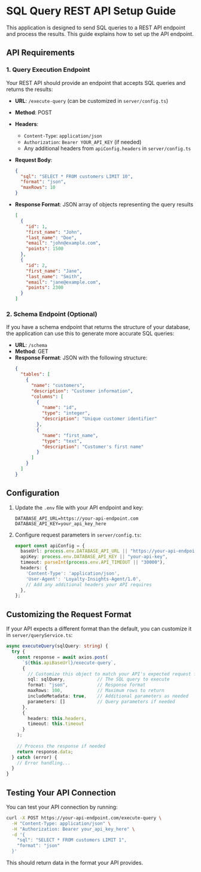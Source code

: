 # SQL Query REST API Setup Guide

This application is designed to send SQL queries to a REST API endpoint and process the results. This guide explains how to set up the API endpoint.

## API Requirements

### 1. Query Execution Endpoint

Your REST API should provide an endpoint that accepts SQL queries and returns the results:

- **URL**: `/execute-query` (can be customized in `server/config.ts`)
- **Method**: POST
- **Headers**:
  - `Content-Type`: `application/json`
  - `Authorization`: `Bearer YOUR_API_KEY` (if needed)
  - Any additional headers from `apiConfig.headers` in `server/config.ts`

- **Request Body**:
  ```json
  {
    "sql": "SELECT * FROM customers LIMIT 10",
    "format": "json",
    "maxRows": 10
  }
  ```

- **Response Format**: JSON array of objects representing the query results
  ```json
  [
    {
      "id": 1,
      "first_name": "John",
      "last_name": "Doe",
      "email": "john@example.com",
      "points": 1500
    },
    {
      "id": 2,
      "first_name": "Jane",
      "last_name": "Smith",
      "email": "jane@example.com",
      "points": 2300
    }
  ]
  ```

### 2. Schema Endpoint (Optional)

If you have a schema endpoint that returns the structure of your database, the application can use this to generate more accurate SQL queries:

- **URL**: `/schema`
- **Method**: GET
- **Response Format**: JSON with the following structure:
  ```json
  {
    "tables": [
      {
        "name": "customers",
        "description": "Customer information",
        "columns": [
          {
            "name": "id",
            "type": "integer",
            "description": "Unique customer identifier"
          },
          {
            "name": "first_name",
            "type": "text",
            "description": "Customer's first name"
          }
        ]
      }
    ]
  }
  ```

## Configuration

1. Update the `.env` file with your API endpoint and key:
   ```
   DATABASE_API_URL=https://your-api-endpoint.com
   DATABASE_API_KEY=your_api_key_here
   ```

2. Configure request parameters in `server/config.ts`:
   ```typescript
   export const apiConfig = {
     baseUrl: process.env.DATABASE_API_URL || "https://your-api-endpoint.com",
     apiKey: process.env.DATABASE_API_KEY || "your-api-key",
     timeout: parseInt(process.env.API_TIMEOUT || "30000"),
     headers: {
       'Content-Type': 'application/json',
       'User-Agent': 'Loyalty-Insights-Agent/1.0',
       // Add any additional headers your API requires
     },
   };
   ```

## Customizing the Request Format

If your API expects a different format than the default, you can customize it in `server/queryService.ts`:

```typescript
async executeQuery(sqlQuery: string) {
  try {
    const response = await axios.post(
      `${this.apiBaseUrl}/execute-query`,
      { 
        // Customize this object to match your API's expected request format
        sql: sqlQuery,            // The SQL query to execute
        format: "json",           // Response format
        maxRows: 100,             // Maximum rows to return
        includeMetadata: true,    // Additional parameters as needed
        parameters: []            // Query parameters if needed
      },
      {
        headers: this.headers,
        timeout: this.timeout
      }
    );
    
    // Process the response if needed
    return response.data;
  } catch (error) {
    // Error handling...
  }
}
```

## Testing Your API Connection

You can test your API connection by running:

```bash
curl -X POST https://your-api-endpoint.com/execute-query \
  -H "Content-Type: application/json" \
  -H "Authorization: Bearer your_api_key_here" \
  -d '{
    "sql": "SELECT * FROM customers LIMIT 1",
    "format": "json"
  }'
```

This should return data in the format your API provides.